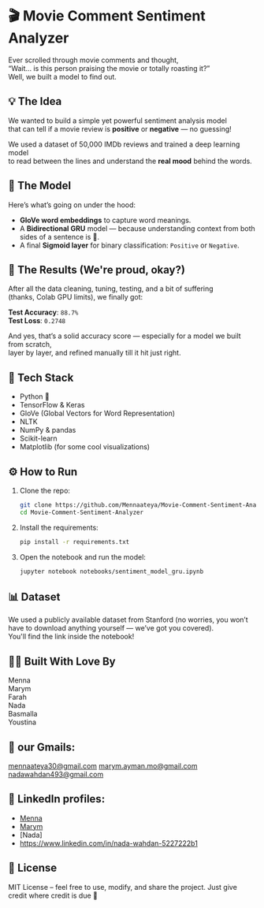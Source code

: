 # 🎬 Movie Comment Sentiment Analyzer

Ever scrolled through movie comments and thought,  
“Wait... is this person praising the movie or totally roasting it?”  
Well, we built a model to find out.

## 💡 The Idea

We wanted to build a simple yet powerful sentiment analysis model  
that can tell if a movie review is **positive** or **negative** — no guessing!

We used a dataset of 50,000 IMDb reviews and trained a deep learning model  
to read between the lines and understand the **real mood** behind the words.

## 🧠 The Model

Here’s what’s going on under the hood:

- **GloVe word embeddings** to capture word meanings.
- A **Bidirectional GRU** model — because understanding context from both sides of a sentence is 🔑.
- A final **Sigmoid layer** for binary classification: `Positive` or `Negative`.

## 🎯 The Results (We're proud, okay?)

After all the data cleaning, tuning, testing, and a bit of suffering  
(thanks, Colab GPU limits), we finally got:

**Test Accuracy**: `88.7%`  
**Test Loss**: `0.2748`

And yes, that’s a solid accuracy score — especially for a model we built from scratch,  
layer by layer, and refined manually till it hit just right.

## 🧰 Tech Stack

- Python 🐍  
- TensorFlow & Keras  
- GloVe (Global Vectors for Word Representation)  
- NLTK  
- NumPy & pandas  
- Scikit-learn  
- Matplotlib (for some cool visualizations)

## ⚙️ How to Run

1. Clone the repo:
   ```bash
   git clone https://github.com/Mennaateya/Movie-Comment-Sentiment-Analyzer.git
   cd Movie-Comment-Sentiment-Analyzer
   ```

2. Install the requirements:

   ```bash
   pip install -r requirements.txt
   ```
3. Open the notebook and run the model:

   ```bash
   jupyter notebook notebooks/sentiment_model_gru.ipynb
   ```
## 📊 Dataset
We used a publicly available dataset from Stanford (no worries, you won’t have to download anything yourself — we’ve got you covered).  
You'll find the link inside the notebook!

## 👩‍💻 Built With Love By
Menna   
Marym  
Farah  
Nada  
Basmalla  
Youstina  

## 📧 our Gmails:
mennaateya30@gmail.com
marym.ayman.mo@gmail.com
nadawahdan493@gmail.com 

## 🔗 LinkedIn profiles:

- [Menna]([://github.com/mehttpsnnausername](https://www.linkedin.com/in/menna-ateya/))
- [Marym]([://github.com/mehttpsnnausername](www.linkedin.com/in/marym-ayman-43aa0a26b))
- [Nada]
- https://www.linkedin.com/in/nada-wahdan-5227222b1
## 🪪 License
MIT License – feel free to use, modify, and share the project.
Just give credit where credit is due 🤝
